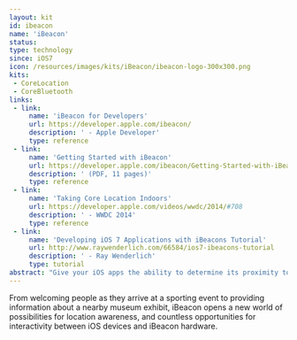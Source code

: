 ```yaml
---
layout: kit
id: ibeacon
name: 'iBeacon'
status:
type: technology
since: iOS7
icon: /resources/images/kits/iBeacon/ibeacon-logo-300x300.png
kits:
 - CoreLocation
 - CoreBluetooth
links:
 - link:
     name: 'iBeacon for Developers'
     url: https://developer.apple.com/ibeacon/
     description: ' - Apple Developer'
     type: reference
 - link:
     name: 'Getting Started with iBeacon'
     url: https://developer.apple.com/ibeacon/Getting-Started-with-iBeacon.pdf
     description: ' (PDF, 11 pages)'
     type: reference
 - link:
     name: 'Taking Core Location Indoors'
     url: https://developer.apple.com/videos/wwdc/2014/#708
     description: ' - WWDC 2014'
     type: reference
 - link:
     name: 'Developing iOS 7 Applications with iBeacons Tutorial'
     url: http://www.raywenderlich.com/66584/ios7-ibeacons-tutorial
     description: ' - Ray Wenderlich'
     type: tutorial
abstract: "Give your iOS apps the ability to determine its proximity to iBeacon-enabled hardware with Core Location APIs."
---
```


From welcoming people as they arrive at a sporting event to providing information about a nearby museum exhibit, iBeacon opens a new world of possibilities for location awareness, and countless opportunities for interactivity between iOS devices and iBeacon hardware.